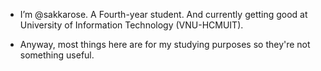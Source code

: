- I’m @sakkarose. A Fourth-year student. And currently getting good at University of Information Technology (VNU-HCMUIT).

- Anyway, most things here are for my studying purposes so they're not something useful.
